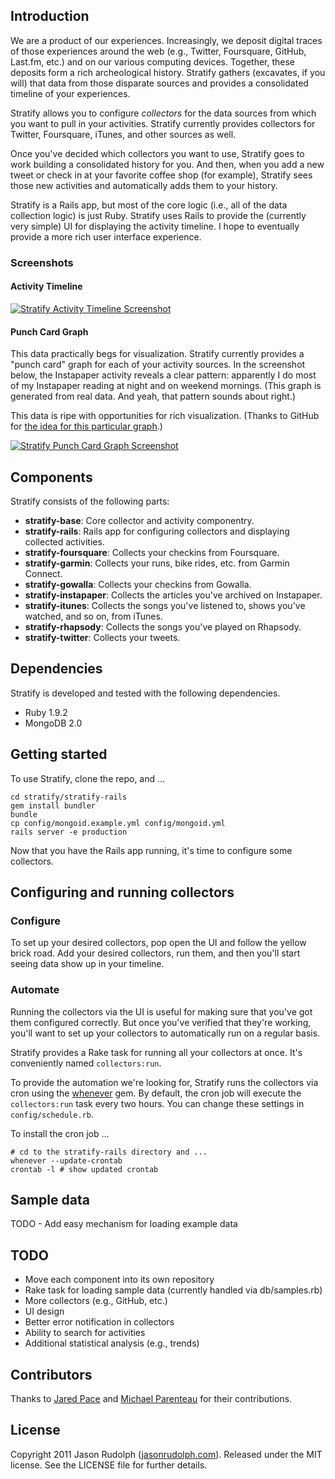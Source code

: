 ## Introduction

We are a product of our experiences. Increasingly, we deposit digital traces
of those experiences around the web (e.g., Twitter, Foursquare, GitHub, Last.fm,
etc.) and on our various computing devices. Together, these deposits form a
rich archeological history. Stratify gathers (excavates, if you will) that
data from those disparate sources and provides a consolidated timeline of
your experiences.

Stratify allows you to configure *collectors* for the data sources from which
you want to pull in your activities.  Stratify currently provides collectors
for Twitter, Foursquare, iTunes, and other sources as well.

Once you've decided which collectors you want to use, Stratify goes to work
building a consolidated history for you. And then, when you add a new tweet
or check in at your favorite coffee shop (for example), Stratify sees those
new activities and automatically adds them to your history.

Stratify is a Rails app, but most of the core logic (i.e., all of the data
collection logic) is just Ruby. Stratify uses Rails to provide the (currently
very simple) UI for displaying the activity timeline. I hope to eventually
provide a more rich user interface experience.

### Screenshots

#### Activity Timeline

[![Stratify Activity Timeline  Screenshot](http://img.skitch.com/20110716-n6ns38f9ai83e8p8h9jqw6wxak.medium.jpg)](https://skitch.com/jasonrudolph/fkftt/stratify "Stratify Activity Timeline Screenshot")

#### Punch Card Graph

This data practically begs for visualization.  Stratify currently provides a "punch card" graph for each of your activity sources. In the screenshot below, the Instapaper activity reveals a clear pattern: apparently I do most of my Instapaper reading at night and on weekend mornings. (This graph is generated from real data. And yeah, that pattern sounds about right.)

This data is ripe with opportunities for rich visualization.  (Thanks to GitHub for [the idea for this particular graph](https://github.com/jasonrudolph/stratify/graphs/punch_card).)

[![Stratify Punch Card Graph Screenshot](https://img.skitch.com/20110702-jmu63tjdtd3628rs1wuc8i8mh5.medium.jpg)](https://skitch.com/jasonrudolph/f85he/stratify-punch-card-graph-screenshot "Stratify Punch Card Graph Screenshot")

## Components

Stratify consists of the following parts:

* **stratify-base**: Core collector and activity componentry.
* **stratify-rails**: Rails app for configuring collectors and displaying collected activities.
* **stratify-foursquare**: Collects your checkins from Foursquare.
* **stratify-garmin**: Collects your runs, bike rides, etc. from Garmin Connect.
* **stratify-gowalla**: Collects your checkins from Gowalla.
* **stratify-instapaper**: Collects the articles you've archived on Instapaper.
* **stratify-itunes**: Collects the songs you've listened to, shows you've watched, and so on, from iTunes.
* **stratify-rhapsody**: Collects the songs you've played on Rhapsody.
* **stratify-twitter**: Collects your tweets.


## Dependencies

Stratify is developed and tested with the following dependencies.

* Ruby 1.9.2
* MongoDB 2.0


## Getting started

To use Stratify, clone the repo, and ...

    cd stratify/stratify-rails
    gem install bundler
    bundle
    cp config/mongoid.example.yml config/mongoid.yml
    rails server -e production

Now that you have the Rails app running, it's time to configure some collectors.


## Configuring and running collectors

### Configure

To set up your desired collectors, pop open the UI and follow the yellow brick road.  Add your desired collectors, run them, and then you'll start seeing data show up in your timeline.

### Automate

Running the collectors via the UI is useful for making sure that you've got them configured correctly.  But once you've verified that they're working, you'll want to set up your collectors to automatically run on a regular basis.

Stratify provides a Rake task for running all your collectors at once.  It's conveniently named `collectors:run`.

To provide the automation we're looking for, Stratify runs the collectors via cron using the [whenever](http://github.com/javan/whenever) gem.  By default, the cron job will execute the `collectors:run` task every two hours.  You can change these settings in `config/schedule.rb`.

To install the cron job ...

    # cd to the stratify-rails directory and ...
    whenever --update-crontab
    crontab -l # show updated crontab


## Sample data

TODO - Add easy mechanism for loading example data


## TODO

* Move each component into its own repository
* Rake task for loading sample data (currently handled via db/samples.rb)
* More collectors (e.g., GitHub, etc.)
* UI design
* Better error notification in collectors
* Ability to search for activities
* Additional statistical analysis (e.g., trends)


## Contributors

Thanks to [Jared Pace](http://github.com/jdpace) and [Michael Parenteau](http://github.com/michaelparenteau) for their contributions.

## License

Copyright 2011 Jason Rudolph ([jasonrudolph.com](http://jasonrudolph.com)). Released under the MIT license. See the LICENSE file for further details.
